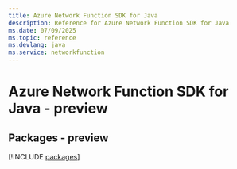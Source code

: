 ```yaml
---
title: Azure Network Function SDK for Java
description: Reference for Azure Network Function SDK for Java
ms.date: 07/09/2025
ms.topic: reference
ms.devlang: java
ms.service: networkfunction
---
```

# Azure Network Function SDK for Java - preview
## Packages - preview
[!INCLUDE [packages](network-function-index.md)]